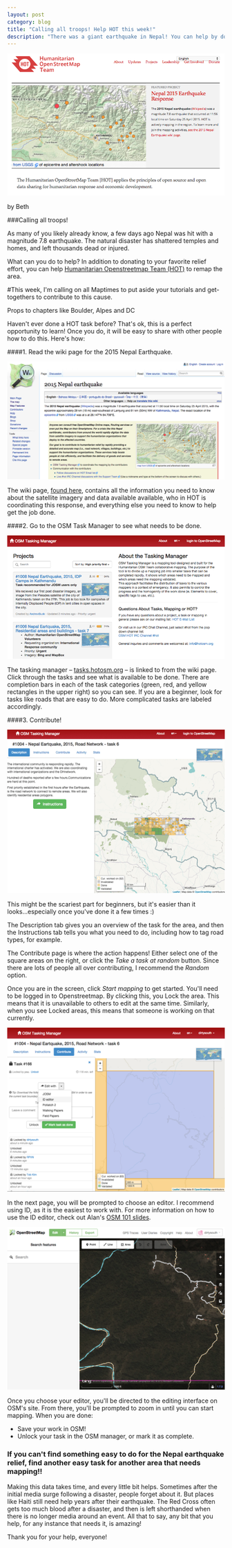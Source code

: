 ```yaml
---
layout: post
category: blog
title: "Calling all troops! Help HOT this week!"
description: "There was a giant earthquake in Nepal! You can help by doing HOT tasks"
---
```

![HOT Home Page](/img/hot-home.png)

by Beth

###Calling all troops!

As many of you likely already know, a few days ago Nepal was hit with a magnitude 7.8 earthquake. The natural disaster has shattered temples and homes, and left thousands dead or injured. 

What can you do to help? In addition to donating to your favorite relief effort, you can help [Humanitarian Openstreetmap Team (HOT)](http://hot.openstreetmap.org/) to remap the area. 

#This week, I'm calling on all Maptimes to put aside your tutorials and get-togethers to contribute to this cause. 

Props to chapters like Boulder, Alpes and DC

Haven't ever done a HOT task before? That's ok, this is a perfect opportunity to learn! Once you do, it will be easy to share with other people how to do this. Here's how:

####1. Read the wiki page for the 2015 Nepal Earthquake.

![HOT Wiki Nepal](/img/hot-wiki-nepal.png)

The wiki page, [found here](http://wiki.openstreetmap.org/wiki/2015_Nepal_earthquake), contains all the information you need to know about the satellite imagery and data available available, who in HOT is coordinating this response, and everything else you need to know to help get the job done.

####2. Go to the OSM Task Manager to see what needs to be done.

![HOT Task Manager](/img/hot-task-manager.png)

The tasking manager – [tasks.hotosm.org](http://tasks.hotosm.org/) – is linked to from the wiki page.  Click through the tasks and see what is available to be done. There are completion bars in each of the task categories (green, red, and yellow rectangles in the upper right) so you can see. If you are a beginner, look for tasks like roads that are easy to do. More complicated tasks are labeled accordingly.

####3. Contribute!

![HOT Task Manager Tabs](/img/hot-task-manager.gif)

This might be the scariest part for beginners, but it's easier than it looks...especially once you've done it a few times :)

The Description tab gives you an overview of the task for the area, and then the Instructions tab tells you what you need to do, including how to tag road types, for example.

The Contribute page is where the action happens!  Either select one of the square areas on the right, or click the _Take a task at random_ button. Since there are lots of people all over contributing, I recommend the _Random_ option. 

Once you are in the screen, click _Start mapping_ to get started. You'll need to be logged in to Openstreetmap. By clicking this, you Lock the area. This means that it is unavailable to others to edit at the same time. Similarly, when you see Locked areas, this means that someone is working on that currently.

![Start Mappimg](/img/Start-Mapping.png)

In the next page, you will be prompted to choose an editor. I recommend using ID, as it is the easiest to work with. For more information on how to use the ID editor, check out Alan's [OSM 101 slides](http://maptime.io/osm-101/). 

![HOT Map](/img/HOT-map.png)

Once you choose your editor, you'll be directed to the editing interface on OSM's site. From there, you'll be prompted to zoom in until you can start mapping. When you are done:

* Save your work in OSM!
* Unlock your task in the OSM manager, or mark it as complete.

### If you can't find something easy to do for the Nepal earthquake relief, find another easy task for another area that needs mapping!! 

Making this data takes time, and every little bit helps. Sometimes after the initial media surge following a disaster, people forget about it. But places like Haiti still need help years after their earthquake. The Red Cross often gets too much blood after a disaster, and then is left shorthanded when there is no longer media around an event. All that to say, any bit that you help, for any instance that needs it, is amazing!

Thank you for your help, everyone!